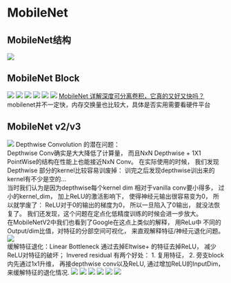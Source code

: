 # MobileNet  

## MobileNet结构  
![](MobileNet1.png)  

## MobileNet Block  
![](MobileNet2.png) 
![](MobileNet3.png) 
![](MobileNet4.png) 
![](MobileNet5.png) 
![](MobileNet6.png) 
![](MobileNet7.png) 
[MobileNet 详解深度可分离卷积，它真的又好又快吗？](https://zhuanlan.zhihu.com/p/80177088)   
mobilenet并不一定快，内存交换量也比较大，具体是否实用需要看硬件平台  

## MobileNet v2/v3
![](MobileNet8.png) 
Depthwise Convolution 的潜在问题：  
Depthwise Conv确实是大大降低了计算量， 而且NxN Depthwise + 1X1 PointWise的结构在性能上也能接近NxN Conv。 在实际使用的时候， 我们发现Depthwise 部分的kernel比较容易训废掉： 训完之后发现depthwise训出来的kernel有不少是空的...      
当时我们认为是因为depthwise每个kernel dim 相对于vanilla conv要小得多， 过小的kernel_dim， 加上ReLU的激活影响下， 使得神经元输出很容易变为0， 所以就学废了： ReLU对于0的输出的梯度为0， 所以一旦陷入了0输出， 就没法恢复了。 我们还发现，这个问题在定点化低精度训练的时候会进一步放大。  
在MobileNetV2中我们也看到了Google在这点上类似的解释， 用ReLu中 不同的Output/dim比值，对特征的分部空间可视化， 来直观解释特征/神经元退化问题。  
![](MobileNet9.png)  
缓解特征退化：Linear Bottleneck 通过去掉Eltwise+ 的特征去掉ReLU， 减少ReLU对特征的破坏； Invered residual 有两个好处： 1. 复用特征， 2. 旁支block内先通过1x1升维， 再接depthwise conv以及ReLU,  通过增加ReLU的InputDim， 来缓解特征的退化情况.
![](MobileNet10.png) 
![](MobileNet11.png) 
![](MobileNet12.png) 
![](MobileNet13.png) 
![](MobileNet14.png) 
![](MobileNet15.png) 